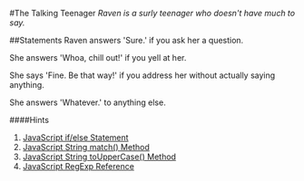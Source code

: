 #The Talking Teenager
*Raven is a surly teenager who doesn't have much to say.*

##Statements
Raven answers 'Sure.' if you ask her a question.

She answers 'Whoa, chill out!' if you yell at her.

She says 'Fine. Be that way!' if you address her without actually saying anything.

She answers 'Whatever.' to anything else.

####Hints
 1. [JavaScript if/else Statement](http://www.w3schools.com/jsref/jsref_if.asp)
 2. [JavaScript String match&#40;&#41; Method](http://www.w3schools.com/jsref/jsref_match.asp)
 3. [JavaScript String toUpperCase&#40;&#41; Method](http://www.w3schools.com/jsref/jsref_touppercase.asp)
 4. [JavaScript RegExp Reference](http://www.w3schools.com/jsref/jsref_obj_regexp.asp)